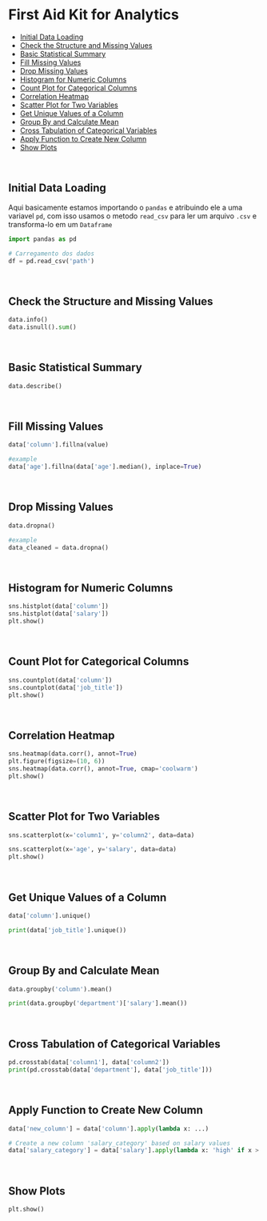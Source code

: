 # First Aid Kit for Analytics

   - [Initial Data Loading](#initial-data-loading)
   - [Check the Structure and Missing Values](#check-the-structure-and-missing-values)
   - [Basic Statistical Summary](#basic-statistical-summary)
   - [Fill Missing Values](#fill-missing-values)
   - [Drop Missing Values](#drop-missing-values)
   - [Histogram for Numeric Columns](#histogram-for-numeric-columns)
   - [Count Plot for Categorical Columns](#count-plot-for-categorical-columns)
   - [Correlation Heatmap](#correlation-heatmap)
   - [Scatter Plot for Two Variables](#scatter-plot-for-two-variables)
   - [Get Unique Values of a Column](#get-unique-values-of-a-column)
   - [Group By and Calculate Mean](#group-by-and-calculate-mean)
   - [Cross Tabulation of Categorical Variables](#cross-tabulation-of-categorical-variables)
   - [Apply Function to Create New Column](#apply-function-to-create-new-column)
   - [Show Plots](#show-plots)

<br />

## Initial Data Loading
Aqui basicamente estamos importando o `pandas` e atribuindo ele a uma variavel `pd`, com isso usamos o metodo `read_csv` para ler um arquivo `.csv` e transforma-lo em um `Dataframe`
```python
import pandas as pd

# Carregamento dos dados
df = pd.read_csv('path')
```

<br />

## Check the Structure and Missing Values
```python
data.info()
data.isnull().sum()
```

<br />

## Basic Statistical Summary
```python
data.describe()
```

<br />

## Fill Missing Values
```python
data['column'].fillna(value)

#example
data['age'].fillna(data['age'].median(), inplace=True)
```

<br />

## Drop Missing Values
```python
data.dropna()

#example
data_cleaned = data.dropna()
```

<br />

## Histogram for Numeric Columns
```python
sns.histplot(data['column'])
sns.histplot(data['salary'])
plt.show()
```

<br />

## Count Plot for Categorical Columns
```python
sns.countplot(data['column'])
sns.countplot(data['job_title'])
plt.show()
```

<br />

## Correlation Heatmap
```python
sns.heatmap(data.corr(), annot=True)
plt.figure(figsize=(10, 6))
sns.heatmap(data.corr(), annot=True, cmap='coolwarm')
plt.show()
```

<br />

## Scatter Plot for Two Variables
```python
sns.scatterplot(x='column1', y='column2', data=data)

sns.scatterplot(x='age', y='salary', data=data)
plt.show()
```

<br />

## Get Unique Values of a Column
```python
data['column'].unique()

print(data['job_title'].unique())
```

<br />

## Group By and Calculate Mean
```python
data.groupby('column').mean()

print(data.groupby('department')['salary'].mean())
```

<br />

## Cross Tabulation of Categorical Variables
```python
pd.crosstab(data['column1'], data['column2'])
print(pd.crosstab(data['department'], data['job_title']))
```

<br />

## Apply Function to Create New Column
```python
data['new_column'] = data['column'].apply(lambda x: ...)

# Create a new column 'salary_category' based on salary values
data['salary_category'] = data['salary'].apply(lambda x: 'high' if x > 50000 else 'low')

```

<br />

## Show Plots
```python
plt.show()
```
<br />
